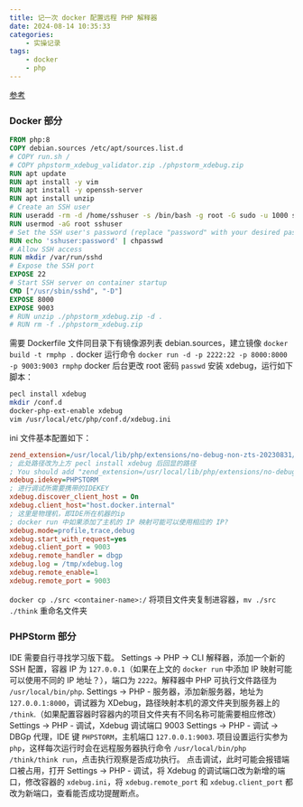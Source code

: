 ```yaml
---
title: 记一次 docker 配置远程 PHP 解释器
date: 2024-08-14 10:35:33
categories:
    - 实操记录
tags:
    - docker
    - php
---
```


[参考](https://pikaball.cc/posts/php%E5%AE%B9%E5%99%A8%E8%BF%9C%E7%A8%8B%E8%B0%83%E8%AF%95%E6%8C%87%E5%8C%97/)

### Docker 部分

```dockerfile
FROM php:8
COPY debian.sources /etc/apt/sources.list.d
# COPY run.sh /
# COPY phpstorm_xdebug_validator.zip ./phpstorm_xdebug.zip
RUN apt update
RUN apt install -y vim
RUN apt install -y openssh-server
RUN apt install unzip
# Create an SSH user
RUN useradd -rm -d /home/sshuser -s /bin/bash -g root -G sudo -u 1000 sshuser
RUN usermod -aG root sshuser
# Set the SSH user's password (replace "password" with your desired password)
RUN echo 'sshuser:password' | chpasswd
# Allow SSH access
RUN mkdir /var/run/sshd
# Expose the SSH port
EXPOSE 22
# Start SSH server on container startup
CMD ["/usr/sbin/sshd", "-D"]
EXPOSE 8000
EXPOSE 9003
# RUN unzip ./phpstorm_xdebug.zip -d .
# RUN rm -f ./phpstorm_xdebug.zip
```

需要 Dockerfile 文件同目录下有镜像源列表 debian.sources，建立镜像 `docker build -t rmphp .`
docker 运行命令 `docker run -d -p 2222:22 -p 8000:8000 -p 9003:9003 rmphp`
docker 后台更改 root 密码 `passwd`
安装 xdebug，运行如下脚本：

```bash
pecl install xdebug
mkdir /conf.d
docker-php-ext-enable xdebug
vim /usr/local/etc/php/conf.d/xdebug.ini
```

ini 文件基本配置如下：

```ini
zend_extension=/usr/local/lib/php/extensions/no-debug-non-zts-20230831/xdebug.so 
; 此处路径改为上方 pecl install xdebug 后回显的路径
; You should add "zend_extension=/usr/local/lib/php/extensions/no-debug-non-zts-20230831/xdebug.so" to php.ini
xdebug.idekey=PHPSTORM
; 进行调试所需要携带的IDEKEY
xdebug.discover_client_host = On
xdebug.client_host="host.docker.internal"
; 这里是物理机，即IDE所在机器的ip
; docker run 中如果添加了主机的 IP 映射可能可以使用相应的 IP?
xdebug.mode=profile,trace,debug
xdebug.start_with_request=yes
xdebug.client_port = 9003
xdebug.remote_handler = dbgp
xdebug.log = /tmp/xdebug.log
xdebug.remote_enable=1
xdebug.remote_port = 9003
```

`docker cp ./src <container-name>:/` 将项目文件夹复制进容器，`mv ./src ./think` 重命名文件夹

### PHPStorm 部分

IDE 需要自行寻找学习版下载。
Settings -> PHP -> CLI 解释器，添加一个新的 SSH 配置，容器 IP 为 `127.0.0.1`（如果在上文的 `docker run` 中添加 IP 映射可能可以使用不同的 IP 地址？），端口为 `2222`。解释器中 PHP 可执行文件路径为 `/usr/local/bin/php`.
Settings -> PHP - 服务器，添加新服务器，地址为 `127.0.0.1:8000`，调试器为 XDebug，路径映射本机的源文件夹到服务器上的 `/think`.（如果配置容器时容器内的项目文件夹有不同名称可能需要相应修改）
Settings -> PHP - 调试，Xdebug 调试端口 9003
Settings -> PHP - 调试 -> DBGp 代理，IDE 键 `PHPSTORM`，主机端口 `127.0.0.1:9003`.
项目设置运行实参为 `php`，这样每次运行时会在远程服务器执行命令 `/usr/local/bin/php /think/think run`，点击执行观察是否成功执行。
点击调试，此时可能会报错端口被占用，打开 Settings -> PHP - 调试，将 Xdebug 的调试端口改为新增的端口，修改容器的 `xdebug.ini`，将 `xdebug.remote_port` 和 `xdebug.client_port` 都改为新端口，查看能否成功提醒断点。
